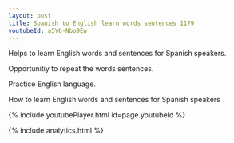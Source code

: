 ```yaml
---
layout: post
title: Spanish to English learn words sentences 1179 
youtubeId: a5Y6-Nbo9Ew
---
```

 
 
Helps to learn English words and sentences for Spanish speakers.

Opportunitiy to repeat the words sentences. 

Practice English language. 
 
How to learn English words and sentences for Spanish speakers 
 
{% include youtubePlayer.html id=page.youtubeId %}
 
 
{% include analytics.html %}